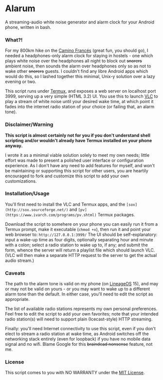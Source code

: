 # Alarum

A streaming-audio white noise generator and alarm clock for your Android phone, written in bash.

### What?!

For my 800km hike on the [Camino Francés](https://en.m.wikipedia.org/wiki/French_Way) (great fun, you should go), I needed a headphones-only alarm clock for staying in hostels - one which plays white noise over the headphones all night to block out ~~snorers~~ ambient noise, then sounds the alarm over headphones only so as not to wake other ~~snorers~~ guests.  I couldn't find any libre Android apps which would do this, so I lashed together this minimal, Unix-y solution over a lazy evening or two.

This script runs under [Termux](https://termux.com/), and exposes a web server on localhost port 3999, serving up a very simple (HTML 3.2) UI.  You use this to launch [VLC](https://www.videolan.org/vlc/download-android.html) to play a stream of white noise until your desired wake time, at which point it fades into the internet radio station of your choice (or failing that, an alarm tone).

### Disclaimer/Warning

**This script is almost certainly not for you if you don't understand shell scripting and/or wouldn't already have Termux installed on your phone anyway.**

I wrote it as a minimal viable solution solely to meet my own needs; little effort was made to present a polished user interface or configuration experience.  As I don't have any need to add features for myself, and won't be maintaining or supporting this script for other users, you are heartily encouraged to fork and customize this script to add your own customizations.

### Installation/Usage

You'll first need to install the VLC and Termux apps, and the `[sox](http://sox.sourceforge.net/)` and `[pv](https://www.ivarch.com/programs/pv.shtml)` Termux packages.

Download the script to somehere on your phone you can easily run it from a Termux prompt, make it executable (`chmod +x`), then run it and point your web browser to: `http://127.0.0.1:3999/`  The UI should be self-explanatory: input a wake-up time as four digits, optionally separating hour and minute with a colon; select a radio station to wake up to, if any; and submit the form, whence the server will return a playlist file which should launch VLC.  (VLC will then make a separate HTTP request to the server to get the actual audio stream.)

### Caveats

The path to the alarm tone is valid on my phone (on [LineageOS](https://www.lineageos.org/) 15), and may or may not be valid on yours - or you may want to wake up to a different alarm tone than the default.  In either case, you'll need to edit the script as appropriate.

The list of available radio stations represents my own personal preferences.  Feel free to edit the script to add your own favorites; note that your intended radio station(s) will need to support plain (Icecast-style) HTTP streaming.

Finally: you'll need Internet connectivity to use this script, even if you don't elect to stream a radio station at wake time, as Android switches off the networking stack entirely (even for loopback) if you have no mobile data signal and no wifi.  Blame Google for this ~~braindead nonsense~~ feature, not me.

### License

This script comes to you with NO WARRANTY under the [MIT License](LICENSE).
